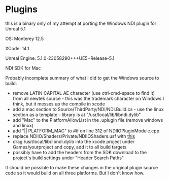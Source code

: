 # Plugins
 
this is a binary only of my attempt at porting the Windows NDI plugin for Unreal 5.1

OS: Monterey 12.5

XCode: 14.1

Unreal Engine: 5.1.0-23058290+++UE5+Release-5.1

NDI SDK for Mac


Probably incomplete summary of what I did to get the Windows source to build:

* remove LATIN CAPITAL AE character (use ctrl-cmd-space to find it) from all newtek source - this was the trademark character on Windows I think, but it messes up the compile in xcode
* add a mac section to Source/ThirdParty/NDI/NDI.Build.cs - use the linux section as a template - library is at "/usr/local/lib/libndi.dylib"
* add "Mac" to the PlatformAllowList in the .uplugin file (remove windows and linux)
* add "|| PLATFORM_MAC" to #if on line 312 of NDIIOPluginModule.cpp 
* replace NDIIO/Shaders/Private/NDIIOShaders.usf with [this](https://forums.newtek.com/threads/unreal-engine-5-1-ndi-plugin-ndiio-crash-report.167047/post-1637021)
* drag /usr/local/lib/libndi.dylib into the xcode project under Games/yourproject and copy, add it to all build targets
* possibly have to add the headers from the SDK download to the project's build settings under "Header Search Paths"


It should be possible to make these changes in the original plugin source code so it would build on all three platforms. But I don't know how.
